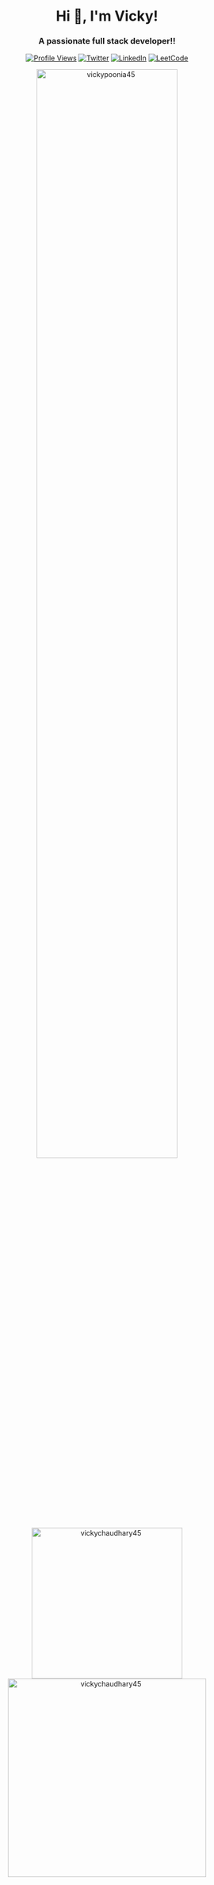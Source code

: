<div align='center'>
<h1>Hi 👋,  I'm Vicky!</h1>
<h3>A passionate full stack developer!!</h3>
	
[![Profile Views](https://komarev.com/ghpvc/?username=vickyj&label=Profile%20views&color=0e75b6&style=flat)](https://github.com/vickychaudhary45)
[![Twitter](https://img.shields.io/badge/-Twitter-1DA1F2?style=for-the-badge&logo=twitter&logoColor=white)](https://twitter.com/vickychaudhary45)
[![LinkedIn](https://img.shields.io/badge/-LinkedIn-0077B5?style=for-the-badge&logo=linkedin&logoColor=white)](https://linkedin.com/in/vickychaudhary45)
[![LeetCode](https://img.shields.io/badge/-LeetCode-FFA116?style=for-the-badge&logo=leetcode&logoColor=white)](https://leetcode.com/vickychaudhary4596)

<img align="center" src="https://github-readme-streak-stats.herokuapp.com/?user=vickychaudhary45&show_icons=true&theme=radical" alt="vickypoonia45" width="75%" />


<p width="100%" >
  <img src="https://github-readme-stats.vercel.app/api/top-langs/?username=vickychaudhary45&layout=compact&theme=radical&locale=en" alt="vickychaudhary45" width="304px" />
  <img src="https://github-readme-stats.vercel.app/api?username=vickychaudhary45&show_icons=true&theme=radical&locale=en" alt="vickychaudhary45" width="400px" />
</p>

</div>
